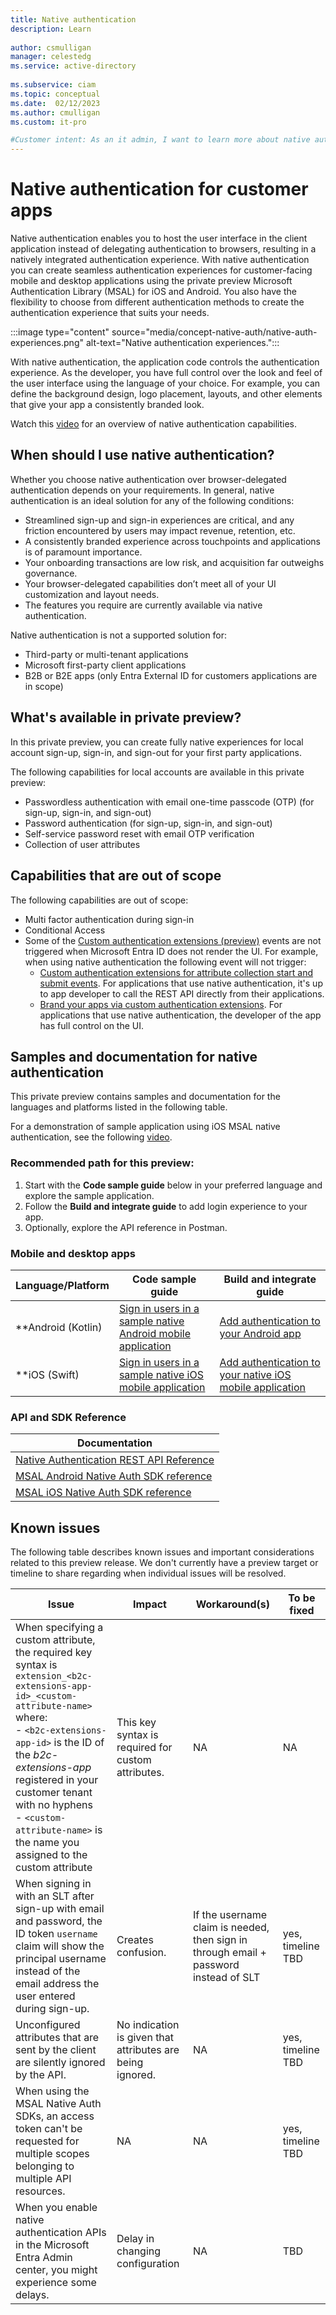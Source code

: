 ```yaml
---
title: Native authentication
description: Learn 
 
author: csmulligan
manager: celestedg
ms.service: active-directory
 
ms.subservice: ciam
ms.topic: conceptual
ms.date:  02/12/2023
ms.author: cmulligan
ms.custom: it-pro

#Customer intent: As an it admin, I want to learn more about native authentication so that I can understand how to use it in my organization.
---
```

# Native authentication for customer apps

Native authentication enables you to host the user interface in the client application instead of delegating authentication to browsers, resulting in a natively integrated authentication experience. With native authentication you can create seamless authentication experiences for customer-facing mobile and desktop applications using the private preview Microsoft Authentication Library (MSAL) for iOS and Android. You also have the flexibility to choose from different authentication methods to create the authentication experience that suits your needs.  

:::image type="content" source="media/concept-native-auth/native-auth-experiences.png" alt-text="Native authentication experiences.":::

With native authentication, the application code controls the authentication experience. As the developer, you have full control over the look and feel of the user interface using the language of your choice. For example, you can define the background design, logo placement, layouts, and other elements that give your app a consistently branded look.

Watch this [video](https://www.youtube.com/embed/20Tp0CM55rw) for an overview of native authentication capabilities.

## When should I use native authentication?

Whether you choose native authentication over browser-delegated authentication depends on your requirements. In general, native authentication is an ideal solution for any of the following conditions:

- Streamlined sign-up and sign-in experiences are critical, and any friction encountered by users may impact revenue, retention, etc.
- A consistently branded experience across touchpoints and applications is of paramount importance.
- Your onboarding transactions are low risk, and acquisition far outweighs governance.
- Your browser-delegated capabilities don’t meet all of your UI customization and layout needs.
- The features you require are currently available via native authentication.

Native authentication is not a supported solution for:

- Third-party or multi-tenant applications
- Microsoft first-party client applications
- B2B or B2E apps (only Entra External ID for customers applications are in scope)

## What's available in private preview?

In this private preview, you can create fully native experiences for local account sign-up, sign-in, and sign-out for your first party applications.

The following capabilities for local accounts are available in this private preview:

- Passwordless authentication with email one-time passcode (OTP) (for sign-up, sign-in, and sign-out)
- Password authentication (for sign-up, sign-in, and sign-out)  
- Self-service password reset with email OTP verification  
- Collection of user attributes

## Capabilities that are out of scope 

The following capabilities are out of scope:

- Multi factor authentication during sign-in
- Conditional Access
- Some of the [Custom authentication extensions (preview)](https://learn.microsoft.com/entra/identity-platform/custom-extension-overview) events are not triggered when Microsoft Entra ID does not  render the UI. For example, when using native authentication the following event will not trigger:
   - [Custom authentication extensions for attribute collection start and submit events](https://learn.microsoft.com/entra/identity-platform/custom-extension-attribute-collection?tabs=start-continue%2Csubmit-continue). For applications that use native authentication, it's up to app developer to call the REST API directly from their applications.
   - [Brand your apps via custom authentication extensions](https://github.com/microsoft/entra-previews/blob/PP4/docs/Branding-per-app-via-custom-auth-extension.md). For applications that use native authentication, the developer of the app has full control on the UI.
  
## Samples and documentation for native authentication

This private preview contains samples and documentation for the languages and platforms listed in the following table.

For a demonstration of sample application using iOS MSAL native authentication, see the following [video](https://www.youtube.com/embed/ykf3sm5nxRc).

### Recommended path for this preview:

1. Start with the **Code sample guide** below in your preferred language and explore the sample application.
2. Follow the **Build and integrate guide** to add login experience to your app.
3. Optionally, explore the API reference in Postman.

### Mobile and desktop apps

| Language/Platform   | Code sample guide | Build and integrate guide |
| ------------------- |  ---------------- | ------------------------- |
| **Android (Kotlin)    | [Sign in users in a sample native Android mobile application](Developer-guides/0-Android-Kotlin/0-Run-code-sample.md) | [Add authentication to your Android app](Developer-guides/0-Android-Kotlin/1-Add-authentication-prepare-app.md) |
| **iOS (Swift)         | [Sign in users in a sample native iOS mobile application](Developer-guides/1-iOS-Swift/0-Run-code-sample.md) | [Add authentication to your native iOS mobile application](Developer-guides/1-iOS-Swift/1-Add-authentication-prepare-app.md) |

### API and SDK Reference

|  Documentation  | 
|   ---------------- |
|  [Native Authentication REST API Reference](Developer-guides/3-REST-API-reference/0-API-reference-overview.md)   |
|  [MSAL Android Native Auth SDK reference](./Developer-guides/2-Native-SDK-reference/1-Android-SDK-reference.md)   |
|  [MSAL iOS Native Auth SDK reference](./Developer-guides/2-Native-SDK-reference/iOS/msal-ios-sdk-reference.md)   |

## Known issues

The following table describes known issues and important considerations related to this preview release. We don't currently have a preview target or timeline to share regarding when individual issues will be resolved.

| Issue | Impact | Workaround(s) |To be fixed | 
| ----- | ------ | ------------- | ------| 
| When specifying a custom attribute, the required key syntax is </br>`extension_<b2c-extensions-app-id>_<custom-attribute-name>` </br>where: </br>- `<b2c-extensions-app-id>` is the ID of the *b2c-extensions-app* registered in your customer tenant with no hyphens </br>- `<custom-attribute-name>` is the name you assigned to the custom attribute      | This key syntax is required for custom attributes.        |  NA             |  NA     |
| When signing in with an SLT after sign-up with email and password, the ID token `username` claim will show the principal username instead of the email address the user entered during sign-up.      |  Creates confusion.      |   If the username claim is needed, then sign in through email + password instead of SLT            | yes, timeline TBD      |
| Unconfigured attributes that are sent by the client are silently ignored by the API.      | No indication is given that attributes are being ignored.       | NA               | yes, timeline TBD       |
| When using the MSAL Native Auth SDKs, an access token can't be requested for multiple scopes belonging to multiple API resources.      | NA       | NA              | yes, timeline TBD      |
| When you enable native authentication APIs in the Microsoft Entra Admin center, you might experience some delays. | Delay in changing configuration       | NA              | TBD      |

<!--
## Frequently asked questions

### Question...
Answer...
-->
